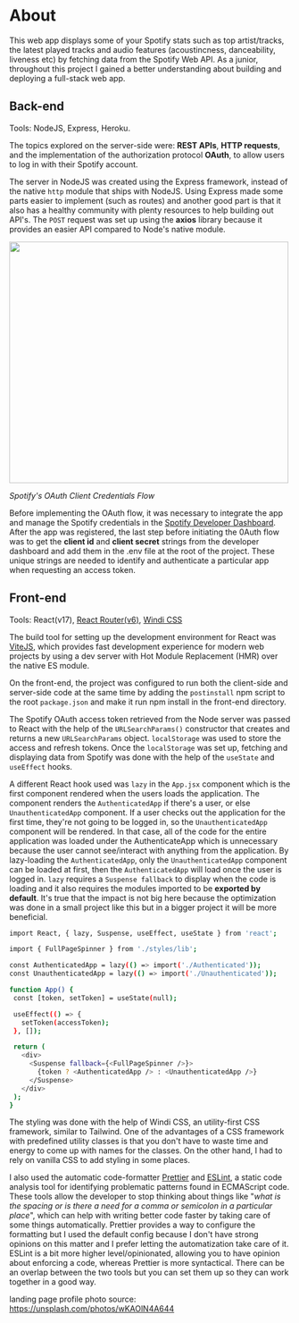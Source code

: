 # About

This web app displays some of your Spotify stats such as top artist/tracks, the latest played tracks and audio features (acoustincness, danceability, liveness etc) by fetching data from the Spotify Web API.
As a junior, throughout this project I gained a better understanding about building and deploying a full-stack web app.

## Back-end

Tools: NodeJS, Express, Heroku.

The topics explored on the server-side were: **REST APIs**, **HTTP requests**, and the implementation of the authorization protocol **OAuth**, to allow users to log in with their Spotify account.

The server in NodeJS was created using the Express framework, instead of the native `http` module that ships with NodeJS. Using Express made some parts easier to implement (such as routes) and another good part is that it also has a healthy community with plenty resources to help building out API's. The `POST` request was set up using the **axios** library because it provides an easier API compared to Node's native module. 

<img src="https://developer.spotify.com/assets/AuthG_ClientCredentials.png" width="500" height="432">

*Spotify's OAuth Client Credentials Flow*

Before implementing the OAuth flow, it was necessary to integrate the app and manage the Spotify credentials in the [Spotify Developer Dashboard](https://developer.spotify.com/dashboard/login). After the app was registered, the last step before initiating the 0Auth flow was to get the **client id** and **client secret** strings from the developer dashboard and add them in the .env file at the root of the project. These unique strings are needed to identify and authenticate a particular app when requesting an access token.

## Front-end

Tools: React(v17), [React Router(v6)](https://reactrouter.com/), [Windi CSS](https://github.com/windicss/windicss)

The build tool for setting up the development environment for React was [ViteJS](https://vitejs.dev/), which provides fast development experience for modern web projects by using a dev server with Hot Module Replacement (HMR) over the native ES module.

On the front-end, the project was configured to run both the client-side and server-side code at the same time by adding the `postinstall` npm script to the root `package.json` and make it run npm install in the front-end directory.

The Spotify OAuth access token retrieved from the Node server was passed to React with the help of the `URLSearchParams()` constructor that creates and returns a new `URLSearchParams` object. `localStorage` was used to store the access and refresh tokens. Once the `localStorage` was set up, fetching and displaying data from Spotify was done with the help of the `useState` and `useEffect` hooks.

A different React hook used was `lazy` in the `App.jsx` component which is the first component rendered when the users loads the application. The component renders the `AuthenticatedApp` if there's a user, or else `UnauthenticatedApp` component. If a user checks out the application for the first time, they're not going to be logged in, so the `UnauthenticatedApp` component will be rendered. In that case, all of the code for the entire application was loaded under the AuthenticateApp which is unnecessary because the user cannot see/interact with anything from the application. 
By lazy-loading the `AuthenticatedApp`, only the `UnauthenticatedApp` component can be loaded at first, then the `AuthenticatedApp` will load once the user is logged in. `lazy` requires a `Suspense fallback` to display when the code is loading and it also requires the modules imported to be **exported by default**. 
It's true that the impact is not big here because the optimization was done in a small project like this but in a bigger project it will be more beneficial.

 ```bash
import React, { lazy, Suspense, useEffect, useState } from 'react';

import { FullPageSpinner } from './styles/lib';

const AuthenticatedApp = lazy(() => import('./Authenticated'));
const UnauthenticatedApp = lazy(() => import('./Unauthenticated'));

function App() {
  const [token, setToken] = useState(null);

  useEffect(() => {
    setToken(accessToken);
  }, []);

  return (
    <div>
      <Suspense fallback={<FullPageSpinner />}>
        {token ? <AuthenticatedApp /> : <UnauthenticatedApp />}
      </Suspense>
    </div>
  );
}

```

The styling was done with the help of Windi CSS, an utility-first CSS framework, similar to Tailwind. One of the advantages of a CSS framework with predefined utility classes is that you don't have to waste time and energy to come up with names for the classes. On the other hand, I had to rely on vanilla CSS to add styling in some places.

I also used the automatic code-formatter [Prettier](https://prettier.io/) and [ESLint](https://eslint.org/docs/user-guide/getting-started), a static code analysis tool for identifying problematic patterns found in ECMAScript code. These tools allow the developer to stop thinking about things like "*what is the spacing or is there a need for a comma or semicolon in a particular place*", which can help with writing better code faster by taking care of some things automatically. 
Prettier provides a way to configure the formatting but I used the default config because I don't have strong opinions on this matter and I prefer letting the automatization take care of it.
ESLint is a bit more higher level/opinionated, allowing you to have opinion about enforcing a code, whereas Prettier is more syntactical. There can be an overlap between the two tools but you can set them up so they can work together in a good way.



landing page profile photo source: <https://unsplash.com/photos/wKAOlN4A644>
